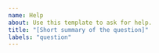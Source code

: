 ```yaml
---
name: Help
about: Use this template to ask for help.
title: "[Short summary of the question]"
labels: "question"
---
```


<!--
Please be as detailed as possible in your question.

We will answer questions posted here, but you will likely get an answer faster
by posting in our Slack Community:

https://join.slack.com/t/cleanlab-community/shared_invite/zt-wpi8ocuf-O87JiSAvuvguytAUBiEwNQ
-->
